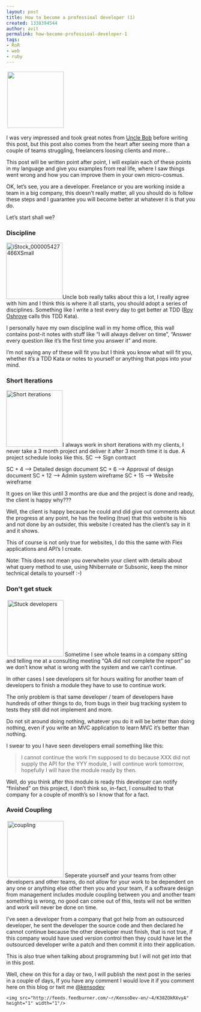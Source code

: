 ```yaml
---
layout: post
title: How to become a professioal developer (1)
created: 1338394544
author: avit
permalink: how-become-professioal-developer-1
tags:
- RoR
- web
- ruby
---
```

<img alt='' class='alignleft size-thumbnail wp-image-247' height='150' src='http://www.kensodev.com/wp-content/uploads/2009/11/iStock_000008873087XSmall.jpg' style='padding: 3px;' width='150' />
<p>I was very impressed and took great notes from <a href='http://www.objectmentor.com/omTeam/martin_r.html' target='_blank'>Uncle Bob</a> before writing this post, but this post also comes from the heart after seeing more than a couple of teams struggling, freelancers loosing clients and more…</p>

<p>This post will be written point after point, I will explain each of these points in my language and give you examples from real life, where I saw things went wrong and how you can improve them in your own micro-cosmus.<!--more--></p>

<p>OK, let’s see, you are a developer. Freelance or you are working inside a team in a big company, this doesn’t really matter, all you should do is follow these steps and I guarantee you will become better at whatever it is that you do.</p>

<p>Let’s start shall we? <h3>Discipline</h3> <a href='http://www.kensodev.com/2009/11/02/how-to-become-a-professioal-developer-1/istock_000005427466xsmall/' rel='attachment wp-att-251'><img alt='iStock_000005427466XSmall' class='alignleft size-thumbnail wp-image-251' height='150' src='http://www.kensodev.com/wp-content/uploads/2009/11/iStock_000005427466XSmall-150x150.jpg' title='iStock_000005427466XSmall' width='150' /></a>Uncle bob really talks about this a lot, I really agree with him and I think this is where it all starts, you should adopt a series of disciplines. Something like I write a test every day to get better at TDD (<a href='http://weblogs.asp.net/ROsherove/'>Roy Oshrove</a> calls this TDD Kata).</p>

<p>I personally have my own discipline wall in my home office, this wall contains post-it notes with stuff like “I will always deliver on time”, “Answer every question like it’s the first time you answer it” and more.</p>

<p>I’m not saying any of these will fit you but I think you know what will fit you, whether it’s a TDD Kata or notes to yourself or anything that pops into your mind. <h3>Short Iterations</h3> <a href='http://www.kensodev.com/2009/11/02/how-to-become-a-professioal-developer-1/istock_000005971338xsmall-2/' rel='attachment wp-att-252'><img alt='Short iterations' class='alignleft size-thumbnail wp-image-252' height='150' src='http://www.kensodev.com/wp-content/uploads/2009/11/iStock_000005971338XSmall1-150x150.jpg' title='Short iterations' width='150' /></a>I always work in short iterations with my clients, I never take a 3 month project and deliver it after 3 month time it is due. A project schedule looks like this. SC –> Sign contract</p>

<p>SC + 4 –> Detailed design document SC + 6 –> Approval of design document SC + 12 –> Admin system wireframe SC + 15 –> Website wireframe</p>

<p>It goes on like this until 3 months are due and the project is done and ready, the client is happy why???</p>

<p>Well, the client is happy because he could and did give out comments about the progress at any point, he has the feeling (true) that this website is his and not done by an outsider, this website I created has the client’s say in it and it shows.</p>

<p>This of course is not only true for websites, I do this the same with Flex applications and API’s I create.</p>

<p>Note: This does not mean you overwhelm your client with details about what query method to use, using Nhibernate or Subsonic, keep the minor technical details to yourself :-) <h3>Don't get stuck</h3> <a href='http://www.kensodev.com/2009/11/02/how-to-become-a-professioal-developer-1/istock_000001963185xsmall/' rel='attachment wp-att-253'><img alt='Stuck developers' class='alignleft size-thumbnail wp-image-253' height='150' src='http://www.kensodev.com/wp-content/uploads/2009/11/iStock_000001963185XSmall-150x150.jpg' style='padding: 3px;' title='Stuck developers' width='150' /></a>Sometime I see whole teams in a company sitting and telling me at a consulting meeting “QA did not complete the report” so we don’t know what is wrong with the system and we can’t continue.</p>

<p>In other cases I see developers sit for hours waiting for another team of developers to finish a module they have to use to continue work.</p>

<p>The only problem is that same developer / team of developers have hundreds of other things to do, from bugs in their bug tracking system to tests they still did not implement and more.</p>

<p>Do not sit around doing nothing, whatever you do it will be better than doing nothing, even if you write an MVC application to learn MVC it’s better than nothing.</p>

<p>I swear to you I have seen developers email something like this: <blockquote>I cannot continue the work I'm supposed to do because XXX did not supply the API for the YYY module, I will continue work tomorrow, hopefully I will have the module ready by then.</blockquote> Well, do you think after this module is ready this developer can notify “finished” on this project, I don’t think so, in-fact, I consulted to that company for a couple of month’s so I know that for a fact. <h3>Avoid Coupling</h3> <a href='http://www.kensodev.com/2009/11/02/how-to-become-a-professioal-developer-1/metal-puzzle-1/' rel='attachment wp-att-254'><img alt='coupling' class='alignleft size-thumbnail wp-image-254' height='150' src='http://www.kensodev.com/wp-content/uploads/2009/11/iStock_000002005320XSmall-150x150.jpg' style='padding: 3px;' title='coupling' width='150' /></a>Seperate yourself and your teams from other developers and other teams, do not allow for your work to be dependent on any one or anything else other then you and your team, if a software design from management includes module coupling between you and another team something is wrong, no good can come out of this, tests will not be written and work will never be done on time.</p>

<p>I’ve seen a developer from a company that got help from an outsourced developer, he sent the developer the source code and then declared he cannot continue because the other developer must finish, that is not true, if this company would have used version control then they could have let the outsourced developer write a patch and then commit it into their application.</p>

<p>This is also true when talking about programming but I will not get into that in this post.</p>

<p>Well, chew on this for a day or two, I will publish the next post in the series in a couple of days, If you have any comment I would love it if you comment here on this blog or twit me <a href='http://www.twitter.com/kensodev'>@kensodev</a></p>
      
    <img src="http://feeds.feedburner.com/~r/KensoDev-en/~4/K38ZOkRXvyA" height="1" width="1"/>
